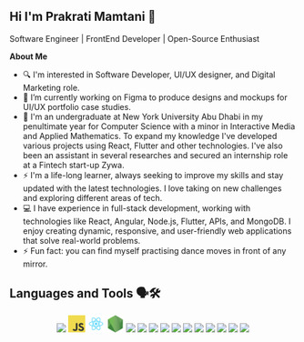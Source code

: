 ## Hi I'm Prakrati Mamtani 👋

Software Engineer | FrontEnd Developer | Open-Source Enthusiast

**About Me**

- 🔍 I'm interested in Software Developer, UI/UX designer, and Digital Marketing role.
- 🔭 I’m currently working on Figma to produce designs and mockups for UI/UX portfolio case studies.
- 🌱 I'm an undergraduate at New York University Abu Dhabi in my penultimate year for Computer Science with a minor in Interactive Media and Applied Mathematics. To expand my knowledge I've developed various projects using React, Flutter and other technologies. I've also been an assistant in several researches and secured an internship role at a Fintech start-up Zywa.
- ⚡ I'm a life-long learner, always seeking to improve my skills and stay updated with the latest technologies. I love taking on new challenges and exploring different areas of tech.
- 💻 I have experience in full-stack development, working with technologies like React, Angular, Node.js, Flutter, APIs, and MongoDB. I enjoy creating dynamic, responsive, and user-friendly web applications that solve real-world problems.
- ⚡ Fun fact: you can find myself practising dance moves in front of any mirror. 


## Languages and Tools 🗣️🛠️
<div align="center">
<code><img height="30" src="https://e7.pngegg.com/pngimages/840/443/png-clipart-html-5-logo-web-development-html-css3-canvas-element-web-design-w3c-html5-logo-miscellaneous-text-thumbnail.png"></code> 
<code><img height="30" src="https://raw.githubusercontent.com/github/explore/80688e429a7d4ef2fca1e82350fe8e3517d3494d/topics/javascript/javascript.png"></code>
<code><img height="30" src="https://raw.githubusercontent.com/github/explore/80688e429a7d4ef2fca1e82350fe8e3517d3494d/topics/react/react.png"></code>
<code><img height="30" src="https://raw.githubusercontent.com/github/explore/80688e429a7d4ef2fca1e82350fe8e3517d3494d/topics/nodejs/nodejs.png"></code> 
<code><img height="30" src="https://cdn.iconscout.com/icon/free/png-512/c-programming-569564.png"></code> 
<code><img height="30" src="https://user-images.githubusercontent.com/42747200/46140125-da084900-c26d-11e8-8ea7-c45ae6306309.png"></code> 
<code><img height="30" src="https://img.icons8.com/color/452/firebase.png"></code>
<code><img height="30" src="https://cdn.iconscout.com/icon/free/png-256/free-flutter-logo-icon-download-in-svg-png-gif-file-formats--programming-language-coding-development-logos-icons-1720090.png?f=webp"></code>
<code><img height="30" src="https://www.gtech.com.tr/wp-content/uploads/2020/09/mongodb-nedir-1.png"></code>
<code><img height="30" src="https://logos-world.net/wp-content/uploads/2021/10/Python-Symbol.png"></code>
<code><img height="30" src="https://venturebeat.com/wp-content/uploads/2019/06/pytorch-e1576624094357.jpg?w=1024?w=1200&strip=all"></code>
<code><img height="30" src="https://upload.wikimedia.org/wikipedia/commons/thumb/a/ab/TensorFlow_logo.svg/1200px-TensorFlow_logo.svg.png"></code>
<code><img height="30" src="https://upload.wikimedia.org/wikipedia/commons/b/b2/Bootstrap_logo.svg"></code>
<code><img height="30" src="https://developer.apple.com/swift/images/swift-og.png"></code>
<code><img height="30" src="https://cdn.sanity.io/images/599r6htc/regionalized/46a76c802176eb17b04e12108de7e7e0f3736dc6-1024x1024.png"></code>
<br>
